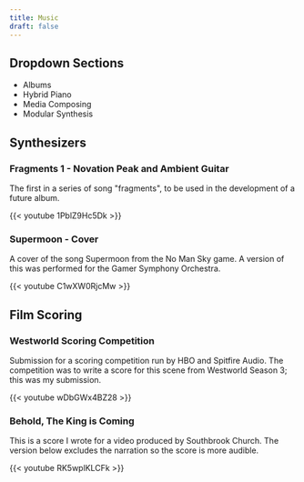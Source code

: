 ```yaml
---
title: Music
draft: false
---
```


## Dropdown Sections

- Albums
- Hybrid Piano
- Media Composing
- Modular Synthesis

## Synthesizers

### Fragments 1 - Novation Peak and Ambient Guitar

The first in a series of song "fragments", to be used in the development of a future album.

{{< youtube 1PblZ9Hc5Dk >}}

### Supermoon - Cover

A cover of the song Supermoon from the No Man Sky game. A version of this was performed for the Gamer Symphony Orchestra.

{{< youtube C1wXW0RjcMw >}}

## Film Scoring

### Westworld Scoring Competition

Submission for a scoring competition run by HBO and Spitfire Audio. The competition was to write a score for this scene from Westworld Season 3; this was my submission.

{{< youtube wDbGWx4BZ28 >}}

### Behold, The King is Coming

This is a score I wrote for a video produced by Southbrook Church. The version below excludes the narration so the score is more audible.

{{< youtube RK5wplKLCFk >}}